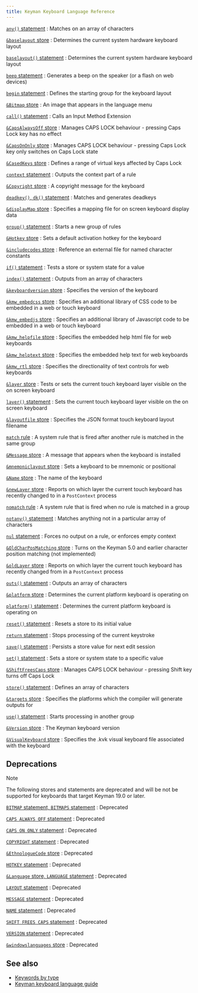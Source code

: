 ```yaml
---
title: Keyman Keyboard Language Reference
---
```


[`any()` statement](any "any() statement")
:   Matches on an array of characters

[`&baselayout` store](baselayout "&baselayout store")
:   Determines the current system hardware keyboard layout

[`baselayout()` statement](baselayout "baselayout() statement")
:   Determines the current system hardware keyboard layout

[`beep` statement](beep "beep statement")
:   Generates a beep on the speaker (or a flash on web devices)

[`begin` statement](begin "begin statement")
:   Defines the starting group for the keyboard layout

[`&Bitmap` store](bitmap "&Bitmap store")
:   An image that appears in the language menu

[`call()` statement](call "call() statement")
:   Calls an Input Method Extension

[`&CapsAlwaysOff` store](caps "Caps Lock stores")
:   Manages CAPS LOCK behaviour - pressing Caps Lock key has no effect

[`&CapsOnOnly` store](caps "Caps Lock stores")
:   Manages CAPS LOCK behaviour - pressing Caps Lock key only switches
    on Caps Lock state

[`&CasedKeys` store](casedkeys)
:   Defines a range of virtual keys affected by Caps Lock

[`context` statement](context "context statement")
:   Outputs the context part of a rule

[`&Copyright` store](copyright "&Copyright store")
:   A copyright message for the keyboard

[`deadkey()`, `dk()` statement](deadkey "deadkey(), dk() statement")
:   Matches and generates deadkeys

[`&displayMap` store](displaymap)
:   Specifies a mapping file for on screen keyboard display data

[`group()` statement](group "group() statement")
:   Starts a new group of rules

[`&Hotkey` store](hotkey "&Hotkey store")
:   Sets a default activation hotkey for the keyboard

[`&includecodes` store](includecodes "&includecodes store")
:   Reference an external file for named character constants

[`if()` statement](if "if() statement")
:   Tests a store or system state for a value

[`index()` statement](index "index() statement")
:   Outputs from an array of characters

[`&keyboardversion` store](keyboardversion "&keyboardversion store")
:   Specifies the version of the keyboard

[`&kmw_embedcss` store](kmw_embedcss "&kmw_embedcss store")
:   Specifies an additional library of CSS code to be embedded in a web
    or touch keyboard

[`&kmw_embedjs` store](kmw_embedjs "&kmw_embedjs store")
:   Specifies an additional library of Javascript code to be embedded in
    a web or touch keyboard

[`&kmw_helpfile` store](kmw_helpfile "&kmw_helpfile store")
:   Specifies the embedded help html file for web keyboards

[`&kmw_helptext` store](kmw_helptext "& store")
:   Specifies the embedded help text for web keyboards

[`&kmw_rtl` store](kmw_rtl "&kmw_rtl store")
:   Specifies the directionality of text controls for web keyboards

[`&layer` store](layer "&layer store")
:   Tests or sets the current touch keyboard layer visible on the on
    screen keyboard

[`layer()` statement](layer "layer() statement")
:   Sets the current touch keyboard layer visible on the on screen
    keyboard

[`&layoutfile` store](layoutfile "&layoutfile store")
:   Specifies the JSON format touch keyboard layout filename

[`match` rule](match "match rule")
:   A system rule that is fired after another rule is matched in the
    same group

[`&Message` store](message "&Message store")
:   A message that appears when the keyboard is installed

[`&mnemoniclayout` store](mnemoniclayout "&mnemoniclayout store")
:   Sets a keyboard to be mnemonic or positional

[`&Name` store](name "&Name store")
:   The name of the keyboard

[`&newLayer` store](newlayer)
:   Reports on which layer the current touch keyboard has recently changed to
    in a `PostContext` process

[`nomatch` rule](nomatch "nomatch rule")
:   A system rule that is fired when no rule is matched in a group

[`notany()` statement](notany "notany() statement")
:   Matches anything not in a particular array of characters

[`nul` statement](nul "nul statement")
:   Forces no output on a rule, or enforces empty context

[`&OldCharPosMatching` store](oldcharposmatching "&OldCharPosMatching store")
:   Turns on the Keyman 5.0 and earlier character position matching (not
    implemented)

[`&oldLayer` store](oldlayer)
:   Reports on which layer the current touch keyboard has recently changed
    from in a `PostContext` process

[`outs()` statement](outs "outs() statement")
:   Outputs an array of characters

[`&platform` store](platform "&platform store")
:   Determines the current platform keyboard is operating on

[`platform()` statement](platform "platform() statement")
:   Determines the current platform keyboard is operating on

[`reset()` statement](reset "reset() statement")
:   Resets a store to its initial value

[`return` statement](return "return statement")
:   Stops processing of the current keystroke

[`save()` statement](save "save() statement")
:   Persists a store value for next edit session

[`set()` statement](set "set() statement")
:   Sets a store or system state to a specific value

[`&ShiftFreesCaps` store](caps "Caps Lock stores")
:   Manages CAPS LOCK behaviour - pressing Shift key turns off Caps Lock

[`store()` statement](store "store() statement")
:   Defines an array of characters

[`&targets` store](targets "&targets store")
:   Specifies the platforms which the compiler will generate outputs for

[`use()` statement](use "use() statement")
:   Starts processing in another group

[`&Version` store](version "&Version store")
:   The Keyman keyboard version

[`&VisualKeyboard` store](visualkeyboard "& store")
:   Specifies the .kvk visual keyboard file associated with the keyboard

## Deprecations

> [!NOTE] 
> The following stores and statements are deprecated and will be not be supported for keyboards that target Keyman 19.0 or later.

[`BITMAP` statement, `BITMAPS` statement](bitmap "BITMAP statement")
:   Deprecated

[`CAPS ALWAYS OFF` statement](caps "Caps Lock statements")
:   Deprecated

[`CAPS ON ONLY` statement](caps "Caps Lock statements")
:   Deprecated

[`COPYRIGHT` statement](copyright "COPYRIGHT statement")
:   Deprecated

[`&EthnologueCode` store](ethnologuecode "&EthnologueCode store")
:   Deprecated

[`HOTKEY` statement](hotkey "HOTKEY statement")
:   Deprecated

[`&Language` store, `LANGUAGE` statement](language "&Language store, LANGUAGE statement")
:   Deprecated

[`LAYOUT` statement](layout "LAYOUT statement")
:   Deprecated

[`MESSAGE` statement](message "MESSAGE statement")
:   Deprecated

[`NAME` statement](name "NAME statement")
:   Deprecated

[`SHIFT FREES CAPS` statement](caps "Caps Lock statements")
:   Deprecated

[`VERSION` statement](version "VERSION statement")
:   Deprecated

[`&windowslanguages` store](windowslanguages "&windowslanguages store")
:   Deprecated

## See also

-   [Keywords by type](_keywordsbytype)
-   [Keyman keyboard language guide](../guide)
